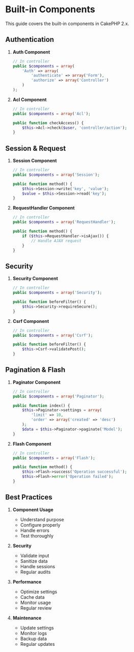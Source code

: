 # Built-in Components

This guide covers the built-in components in CakePHP 2.x.

## Authentication

1. **Auth Component**
   ```php
   // In controller
   public $components = array(
       'Auth' => array(
           'authenticate' => array('Form'),
           'authorize' => array('Controller')
       )
   );
   ```

2. **Acl Component**
   ```php
   // In controller
   public $components = array('Acl');
   
   public function checkAccess() {
       $this->Acl->check($user, 'controller/action');
   }
   ```

## Session & Request

1. **Session Component**
   ```php
   // In controller
   public $components = array('Session');
   
   public function method() {
       $this->Session->write('key', 'value');
       $value = $this->Session->read('key');
   }
   ```

2. **RequestHandler Component**
   ```php
   // In controller
   public $components = array('RequestHandler');
   
   public function method() {
       if ($this->RequestHandler->isAjax()) {
           // Handle AJAX request
       }
   }
   ```

## Security

1. **Security Component**
   ```php
   // In controller
   public $components = array('Security');
   
   public function beforeFilter() {
       $this->Security->requireSecure();
   }
   ```

2. **Csrf Component**
   ```php
   // In controller
   public $components = array('Csrf');
   
   public function beforeFilter() {
       $this->Csrf->validatePost();
   }
   ```

## Pagination & Flash

1. **Paginator Component**
   ```php
   // In controller
   public $components = array('Paginator');
   
   public function index() {
       $this->Paginator->settings = array(
           'limit' => 10,
           'order' => array('created' => 'desc')
       );
       $data = $this->Paginator->paginate('Model');
   }
   ```

2. **Flash Component**
   ```php
   // In controller
   public $components = array('Flash');
   
   public function method() {
       $this->Flash->success('Operation successful');
       $this->Flash->error('Operation failed');
   }
   ```

## Best Practices

1. **Component Usage**
   - Understand purpose
   - Configure properly
   - Handle errors
   - Test thoroughly

2. **Security**
   - Validate input
   - Sanitize data
   - Handle sessions
   - Regular audits

3. **Performance**
   - Optimize settings
   - Cache data
   - Monitor usage
   - Regular review

4. **Maintenance**
   - Update settings
   - Monitor logs
   - Backup data
   - Regular updates 